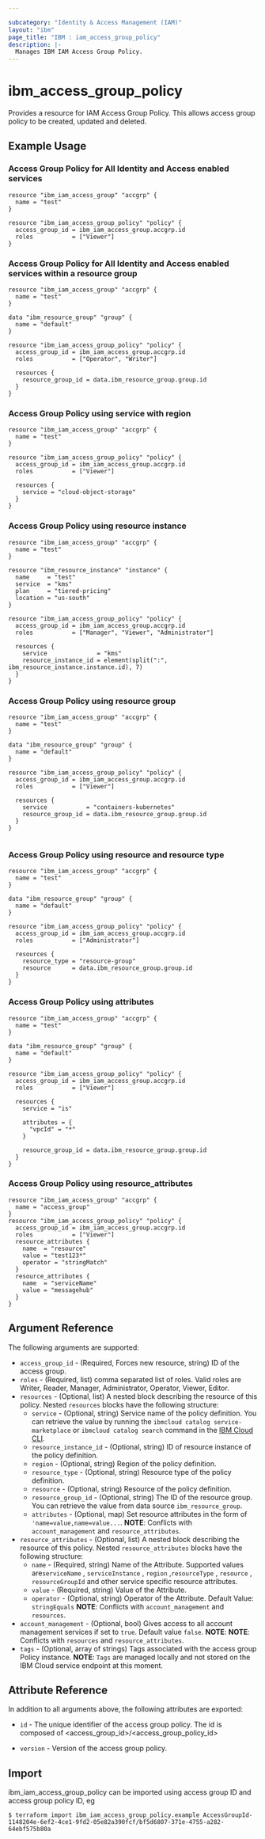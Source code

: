```yaml
---

subcategory: "Identity & Access Management (IAM)"
layout: "ibm"
page_title: "IBM : iam_access_group_policy"
description: |-
  Manages IBM IAM Access Group Policy.
---
```


# ibm\_access_group_policy

Provides a resource for IAM Access Group Policy. This allows access group policy to be created, updated and deleted.

## Example Usage

### Access Group Policy for All Identity and Access enabled services 

```hcl
resource "ibm_iam_access_group" "accgrp" {
  name = "test"
}

resource "ibm_iam_access_group_policy" "policy" {
  access_group_id = ibm_iam_access_group.accgrp.id
  roles           = ["Viewer"]
}

```

### Access Group Policy for All Identity and Access enabled services within a resource group

```hcl
resource "ibm_iam_access_group" "accgrp" {
  name = "test"
}

data "ibm_resource_group" "group" {
  name = "default"
}

resource "ibm_iam_access_group_policy" "policy" {
  access_group_id = ibm_iam_access_group.accgrp.id
  roles           = ["Operator", "Writer"]

  resources {
    resource_group_id = data.ibm_resource_group.group.id
  }
}
```

### Access Group Policy using service with region

```hcl
resource "ibm_iam_access_group" "accgrp" {
  name = "test"
}

resource "ibm_iam_access_group_policy" "policy" {
  access_group_id = ibm_iam_access_group.accgrp.id
  roles           = ["Viewer"]

  resources {
    service = "cloud-object-storage"
  }
}

```
### Access Group Policy using resource instance 

```hcl
resource "ibm_iam_access_group" "accgrp" {
  name = "test"
}

resource "ibm_resource_instance" "instance" {
  name     = "test"
  service  = "kms"
  plan     = "tiered-pricing"
  location = "us-south"
}

resource "ibm_iam_access_group_policy" "policy" {
  access_group_id = ibm_iam_access_group.accgrp.id
  roles           = ["Manager", "Viewer", "Administrator"]

  resources {
    service              = "kms"
    resource_instance_id = element(split(":", ibm_resource_instance.instance.id), 7)
  }
}

```

### Access Group Policy using resource group 

```hcl
resource "ibm_iam_access_group" "accgrp" {
  name = "test"
}

data "ibm_resource_group" "group" {
  name = "default"
}

resource "ibm_iam_access_group_policy" "policy" {
  access_group_id = ibm_iam_access_group.accgrp.id
  roles           = ["Viewer"]

  resources {
    service           = "containers-kubernetes"
    resource_group_id = data.ibm_resource_group.group.id
  }
}


```

### Access Group Policy using resource and resource type 

```hcl
resource "ibm_iam_access_group" "accgrp" {
  name = "test"
}

data "ibm_resource_group" "group" {
  name = "default"
}

resource "ibm_iam_access_group_policy" "policy" {
  access_group_id = ibm_iam_access_group.accgrp.id
  roles           = ["Administrator"]

  resources {
    resource_type = "resource-group"
    resource      = data.ibm_resource_group.group.id
  }
}

```

### Access Group Policy using attributes

```hcl
resource "ibm_iam_access_group" "accgrp" {
  name = "test"
}

data "ibm_resource_group" "group" {
  name = "default"
}

resource "ibm_iam_access_group_policy" "policy" {
  access_group_id = ibm_iam_access_group.accgrp.id
  roles           = ["Viewer"]

  resources {
    service = "is"

    attributes = {
      "vpcId" = "*"
    }

    resource_group_id = data.ibm_resource_group.group.id
  }
}

```

### Access Group Policy using resource_attributes

```hcl
resource "ibm_iam_access_group" "accgrp" {
  name = "access_group"
}
resource "ibm_iam_access_group_policy" "policy" {
  access_group_id = ibm_iam_access_group.accgrp.id
  roles           = ["Viewer"]
  resource_attributes {
    name  = "resource"
    value = "test123*"
    operator = "stringMatch"
  }
  resource_attributes {
    name  = "serviceName"
    value = "messagehub"
  }
}
```

## Argument Reference

The following arguments are supported:

* `access_group_id` - (Required, Forces new resource, string) ID of the access group.
* `roles` - (Required, list) comma separated list of roles. Valid roles are Writer, Reader, Manager, Administrator, Operator, Viewer, Editor.
* `resources` - (Optional, list) A nested block describing the resource of this policy.
Nested `resources` blocks have the following structure:
  * `service` - (Optional, string) Service name of the policy definition.  You can retrieve the value by running the `ibmcloud catalog service-marketplace` or `ibmcloud catalog search` command in the [IBM Cloud CLI](https://cloud.ibm.com/docs/cli?topic=cloud-cli-getting-started).
  * `resource_instance_id` - (Optional, string) ID of resource instance of the policy definition.
  * `region` - (Optional, string) Region of the policy definition.
  * `resource_type` - (Optional, string) Resource type of the policy definition.
  * `resource` - (Optional, string) Resource of the policy definition.
  * `resource_group_id` - (Optional, string) The ID of the resource group.  You can retrieve the value from data source `ibm_resource_group`. 
  * `attributes` - (Optional, map) Set resource attributes in the form of `'name=value,name=value...`.
 **NOTE**: Conflicts with `account_management` and `resource_attributes`.
* `resource_attributes` - (Optional, list) A nested block describing the resource of this policy.
Nested `resource_attributes` blocks have the following structure:
  * `name` - (Required, string) Name of the Attribute. Supported values are`serviceName` , `serviceInstance` , `region` ,`resourceType` , `resource` , `resourceGroupId` and other service specific resource attributes.
  * `value` - (Required, string) Value of the Attribute.
  * `operator` - (Optional, string) Operator of the Attribute. Default Value: `stringEquals`
 **NOTE**: Conflicts with `account_management` and `resources`.
* `account_management` - (Optional, bool) Gives access to all account management services if set to `true`. Default value `false`. 
 **NOTE**: **NOTE**: Conflicts with `resources` and `resource_attributes`.
* `tags` - (Optional, array of strings) Tags associated with the access group Policy instance.
  **NOTE**: `Tags` are managed locally and not stored on the IBM Cloud service endpoint at this moment.

## Attribute Reference

In addition to all arguments above, the following attributes are exported:

* `id` - The unique identifier of the access group policy. The id is composed of \<access_group_id\>/\<access_group_policy_id\>

* `version` - Version of the access group policy.

## Import

ibm_iam_access_group_policy can be imported using access group ID and access group policy ID, eg

```
$ terraform import ibm_iam_access_group_policy.example AccessGroupId-1148204e-6ef2-4ce1-9fd2-05e82a390fcf/bf5d6807-371e-4755-a282-64ebf575b80a
```